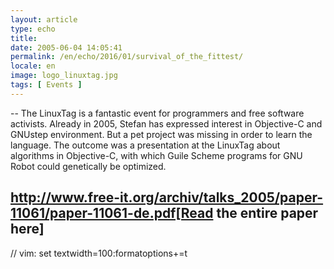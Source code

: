 ```yaml
---
layout: article
type: echo
title:
date: 2005-06-04 14:05:41
permalink: /en/echo/2016/01/survival_of_the_fittest/
locale: en
image: logo_linuxtag.jpg
tags: [ Events ]
---
```



--
The LinuxTag is a fantastic event for programmers and free software activists.  Already in 2005, Stefan has expressed interest in Objective-C and GNUstep environment. But a pet project was missing in order to learn the language. The outcome was a presentation at the LinuxTag about algorithms in Objective-C, with which Guile Scheme programs for GNU Robot could genetically be optimized.


http://www.free-it.org/archiv/talks_2005/paper-11061/paper-11061-de.pdf[Read the entire paper here]
--

// vim: set textwidth=100:formatoptions+=t
